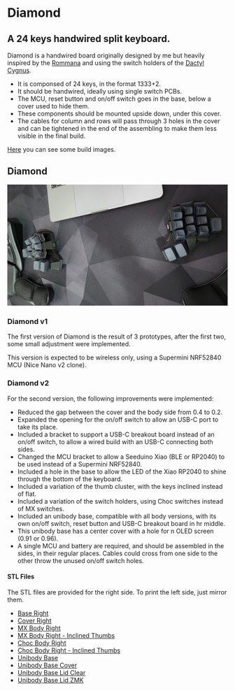 # Diamond
## A 24 keys handwired split keyboard.

Diamond is a handwired board originally designed by me but heavily inspired by the [Rommana](https://github.com/AlaaSaadAbdo/Rommana) and using the switch holders of the [Dactyl Cygnus](https://github.com/juhakaup/keyboards).
- It is componsed of 24 keys, in the format 1333+2.
- It should be handwired, ideally using single switch PCBs.
- The MCU, reset button and on/off switch goes in the base, below a cover used to hide them.
- These components should be mounted upside down, under this cover.
- The cables for column and rows will pass through 3 holes in the cover and can be tightened in the end of the assembling to make them less visible in the final build. 


[Here](../../docs/diamond.md) you can see some build images.

## Diamond
![img](../../img/diamond.jpeg)

### Diamond v1

The first version of Diamond is the result of 3 prototypes, after the first two, some small adjustment were implemented.

This version is expected to be wireless only, using a Supermini NRF52840 MCU (Nice Nano v2 clone).

### Diamond v2

For the second version, the following improvements were implemented:
- Reduced the gap between the cover and the body side from 0.4 to 0.2.
- Expanded the opening for the on/off switch to allow an USB-C port to take its place.
- Included a bracket to support a USB-C breakout board instead of an on/off switch, to allow a wired build with an USB-C connecting both sides.
- Changed the MCU bracket to allow a Seeduino Xiao (BLE or RP2040) to be used instead of a Supermini NRF52840.
- Included a hole in the base to allow the LED of the Xiao RP2040 to shine through the bottom of the keyboard.
- Included a variation of the thumb cluster, with the keys inclined instead of flat.
- Included a variation of the switch holders, using Choc switches instead of MX switches.
- Included an unibody base, compatible with all body versions, with its own on/off switch, reset button and USB-C breakout board in hr middle.
 - This unibody base has a center cover with a hole for n OLED screen (0.91 or 0.96).
 - A single MCU and battery are required, and should be assembled in the sides, in their regular places. Cables could cross from one side to the other throw the unused on/off switch holes.

#### STL Files
The STL files are provided for the right side. To print the left side, just mirror them.

- [Base Right](../Diamond/v2/base_right.stl)
- [Cover Right](../Diamond/v2/cover_right.stl)
- [MX Body Right](../Diamond/v2/body_right.stl)
- [MX Body Right - Inclined Thumbs](../Diamond/v2/body_right_inclined.stl)
- [Choc Body Right](../Diamond/v2/choc_body_right.stl)
- [Choc Body Right - Inclined Thumbs](../Diamond/v2/choc_body_right_inclined.stl)
- [Unibody Base](../Diamond/v2/unibody_base.stl)
- [Unibody Base Cover](../Diamond/v2/unibody_base_cover.stl)
- [Unibody Base Lid Clear](../Diamond/v2/unibody_base_lid_clear.stl)
- [Unibody Base Lid ZMK](../Diamond/v2/unibody_base_lid_zmk.stl)
